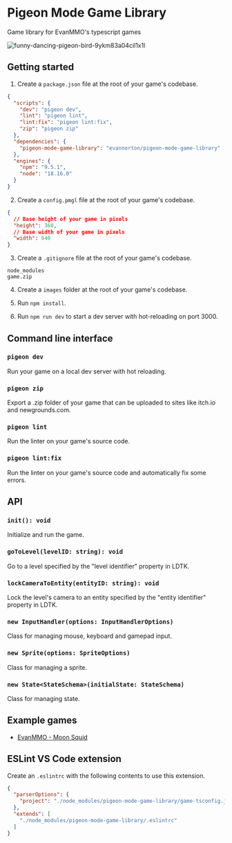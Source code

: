 # Pigeon Mode Game Library
Game library for EvanMMO's typescript games

![funny-dancing-pigeon-bird-9ykm83a04cil1x1l](https://github.com/evannorton/pigeon-mode-game-library/assets/35230033/3af48e87-34b8-4d1c-8af4-a7d5dbc1ce35)

## Getting started
1. Create a `package.json` file at the root of your game's codebase.
```json
{
  "scripts": {
    "dev": "pigeon dev",
    "lint": "pigeon lint",
    "lint:fix": "pigeon lint:fix",
    "zip": "pigeon zip"
  },
  "dependencies": {
    "pigeon-mode-game-library": "evannorton/pigeon-mode-game-library"
  },
  "engines": {
    "npm": "9.5.1",
    "node": "18.16.0"
  }
}
```

2. Create a `config.pmgl` file at the root of your game's codebase.
```json
{
  // Base height of your game in pixels
  "height": 360,
  // Base width of your game in pixels
  "width": 640
}
```

3. Create a `.gitignore` file at the root of your game's codebase.
```
node_modules
game.zip
```

4. Create a `images` folder at the root of your game's codebase.

5. Run `npm install`.

6. Run `npm run dev` to start a dev server with hot-reloading on port 3000.

## Command line interface

### `pigeon dev`
Run your game on a local dev server with hot reloading.
### `pigeon zip`
Export a .zip folder of your game that can be uploaded to sites like itch.io and newgrounds.com.
### `pigeon lint`
Run the linter on your game's source code.
### `pigeon lint:fix`
Run the linter on your game's source code and automatically fix some errors.

## API
### `init(): void`
Initialize and run the game.
### `goToLevel(levelID: string): void`
Go to a level specified by the "level identifier" property in LDTK.

### `lockCameraToEntity(entityID: string): void`
Lock the level's camera to an entity specified by the "entity identifier" property in LDTK.
### `new InputHandler(options: InputHandlerOptions)`
Class for managing mouse, keyboard and gamepad input.
### `new Sprite(options: SpriteOptions)`
Class for managing a sprite.
### `new State<StateSchema>(initialState: StateSchema)`
Class for managing state.

## Example games
- [EvanMMO - Moon Squid](https://github.com/evannorton/Moon-Squid)

## ESLint VS Code extension
Create an `.eslintrc` with the following contents to use this extension. 
```json
{
  "parserOptions": {
    "project": "./node_modules/pigeon-mode-game-library/game-tsconfig.json"
  },
  "extends": [
    "./node_modules/pigeon-mode-game-library/.eslintrc"
  ]
}
```

